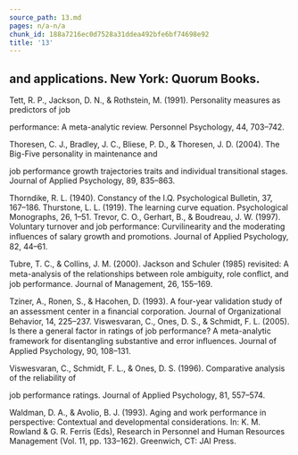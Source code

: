 ```yaml
---
source_path: 13.md
pages: n/a-n/a
chunk_id: 188a7216ec0d7528a31ddea492bfe6bf74698e92
title: '13'
---
```

## and applications. New York: Quorum Books.

Tett, R. P., Jackson, D. N., & Rothstein, M. (1991). Personality measures as predictors of job

performance: A meta-analytic review. Personnel Psychology, 44, 703–742.

Thoresen, C. J., Bradley, J. C., Bliese, P. D., & Thoresen, J. D. (2004). The Big-Five personality in maintenance and

job performance growth trajectories traits and individual transitional stages. Journal of Applied Psychology, 89, 835–863.

Thorndike, R. L. (1940). Constancy of the I.Q. Psychological Bulletin, 37, 167–186. Thurstone, L. L. (1919). The learning curve equation. Psychological Monographs, 26, 1–51. Trevor, C. O., Gerhart, B., & Boudreau, J. W. (1997). Voluntary turnover and job performance: Curvilinearity and the moderating inﬂuences of salary growth and promotions. Journal of Applied Psychology, 82, 44–61.

Tubre, T. C., & Collins, J. M. (2000). Jackson and Schuler (1985) revisited: A meta-analysis of the relationships between role ambiguity, role conﬂict, and job performance. Journal of Management, 26, 155–169.

Tziner, A., Ronen, S., & Hacohen, D. (1993). A four-year validation study of an assessment center in a ﬁnancial corporation. Journal of Organizational Behavior, 14, 225–237. Viswesvaran, C., Ones, D. S., & Schmidt, F. L. (2005). Is there a general factor in ratings of job performance? A meta-analytic framework for disentangling substantive and error inﬂuences. Journal of Applied Psychology, 90, 108–131.

Viswesvaran, C., Schmidt, F. L., & Ones, D. S. (1996). Comparative analysis of the reliability of

job performance ratings. Journal of Applied Psychology, 81, 557–574.

Waldman, D. A., & Avolio, B. J. (1993). Aging and work performance in perspective: Contextual and developmental considerations. In: K. M. Rowland & G. R. Ferris (Eds), Research in Personnel and Human Resources Management (Vol. 11, pp. 133–162). Greenwich, CT: JAI Press.
